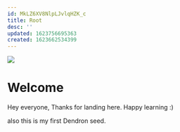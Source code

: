```yaml
---
id: MkLZ6XV8NlpLJvlqHZK_c
title: Root
desc: ''
updated: 1623756695363
created: 1623662534399
---
```


![](/assets/images/2021-06-15-17-01-27.png)
# Welcome 

Hey everyone, Thanks for landing here. Happy learning :)

also this is my first Dendron seed.


